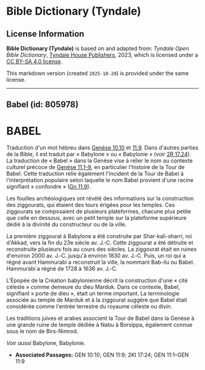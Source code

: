 # Bible Dictionary (Tyndale)

## License Information

**Bible Dictionary (Tyndale)** is based on and adapted from: _Tyndale Open Bible Dictionary_, [Tyndale House Publishers](https://tyndaleopenresources.com/), 2023, which is licensed under a [CC BY-SA 4.0 license](https://creativecommons.org/licenses/by-sa/4.0/legalcode.en).

This markdown version (created `2025-10-20`) is provided under the same license.



--------------------------------

## Babel (id: 805978)

BABEL
=====

Traduction d'un mot hébreu dans [Genèse 10\.10](https://ref.ly/Gen10:10) et [11\.9](https://ref.ly/Gen11:9). Dans d'autres parties de la Bible, il est traduit par « Babylone » ou « Babylonie » (voir [2R 17\.24](https://ref.ly/2Kgs17:24)). La traduction de « Babel » dans la Genèse vise à relier le nom au contexte culturel précoce de [Genèse 11\.1–9](https://ref.ly/Gen11:1-Gen11:9), en particulier l'histoire de la Tour de Babel. Cette traduction relie également l'incident de la Tour de Babel à l'interprétation populaire selon laquelle le nom Babel provient d'une racine signifiant « confondre » ([Gn 11\.9](https://ref.ly/Gen11:9)).

Les fouilles archéologiques ont révélé des informations sur la construction des ziggourats, qui étaient des tours érigées pour les temples. Ces ziggourats se composaient de plusieurs plateformes, chacune plus petite que celle en dessous, avec un petit temple sur la plateforme supérieure dédié à la divinité du constructeur ou de la ville.

La première ziggourat à Babylone a été construite par Shar\-kali\-sharri, roi d'Akkad, vers la fin du 23e siècle av. J.‑C. Cette ziggourat a été détruite et reconstruite plusieurs fois au cours des siècles. La ziggourat était en ruines d'environ 2000 av. J.‑C. jusqu'à environ 1830 av. J.‑C. Puis, un roi qui a régné avant Hammurabi a reconstruit la ville, la nommant Bab\-ilu ou Babel. Hammurabi a régné de 1728 à 1636 av. J.‑C.

L'Épopée de la Création babylonienne décrit la construction d'une « cité céleste » comme demeure du dieu Marduk. Dans ce contexte, Babel, signifiant « porte de dieu », était un terme important. La terminologie associée au temple de Marduk et à la ziggourat suggère que Babel était considérée comme l'entrée terrestre du royaume céleste ou divin.

Les traditions juives et arabes associent la Tour de Babel dans la Genèse à une grande ruine de temple dédiée à Nabu à Borsippa, également connue sous le nom de Birs\-Nimrod.

*Voir aussi* Babylone, Babylonie.

* **Associated Passages:** GEN 10:10; GEN 11:9; 2KI 17:24; GEN 11:1–GEN 11:9

